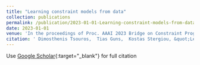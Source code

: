 ```yaml
---
title: "Learning constraint models from data"
collection: publications
permalink: /publication/2023-01-01-Learning-constraint-models-from-data
date: 2023-01-01
venue: 'In the proceedings of Proc. AAAI 2023 Bridge on Constraint Programming and Machine Learning (CPML)'
citation: ' Dimosthenis Tsouros,  Tias Guns,  Kostas Stergiou, &quot;Learning constraint models from data.&quot; In the proceedings of Proc. AAAI 2023 Bridge on Constraint Programming and Machine Learning (CPML), 2023.'
---
```

Use [Google Scholar](https://scholar.google.com/scholar?q=Learning+constraint+models+from+data){:target="_blank"} for full citation